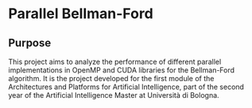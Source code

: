 # Parallel Bellman-Ford
## Purpose
This project aims to analyze the performance of different parallel implementations in OpenMP and CUDA libraries for the
Bellman-Ford algorithm. It is the project developed for the first module of the Architectures and Platforms for
Artificial Intelligence, part of the second year of the Artificial Intelligence Master at Università di Bologna. 
